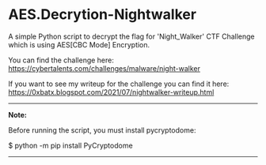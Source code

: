 # AES.Decrytion-Nightwalker

A simple Python script to decrypt the flag for 'Night_Walker' CTF Challenge which is using AES[CBC Mode] Encryption.

You can find the challenge here: https://cybertalents.com/challenges/malware/night-walker

If you want to see my writeup for the challenge you can find it here: https://0xbatx.blogspot.com/2021/07/nightwalker-writeup.html

----

<b>Note:</b>

Before running the script, you must install pycryptodome:

$ python -m pip install PyCryptodome

--------------------------------------------
